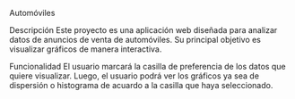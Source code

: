 Automóviles

Descripción
Este proyecto es una aplicación web diseñada para analizar datos de anuncios de venta de automóviles. Su principal objetivo es visualizar gráficos de manera interactiva.

Funcionalidad
El usuario marcará la casilla de preferencia de los datos que quiere visualizar. Luego, el usuario podrá ver los gráficos ya sea de dispersión o histograma de acuardo a la casilla que haya seleccionado.
